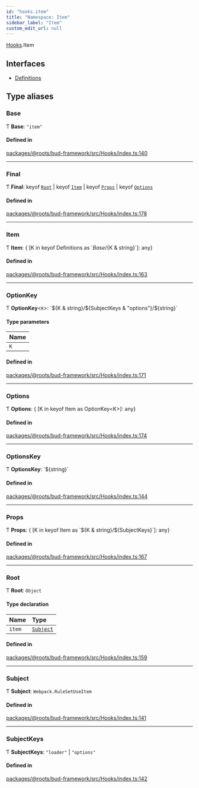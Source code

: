 ```yaml
---
id: "hooks.item"
title: "Namespace: Item"
sidebar_label: "Item"
custom_edit_url: null
---
```


[Hooks](hooks.md).Item

## Interfaces

- [Definitions](../interfaces/hooks.item.definitions.md)

## Type aliases

### Base

Ƭ **Base**: ``"item"``

#### Defined in

[packages/@roots/bud-framework/src/Hooks/index.ts:140](https://github.com/roots/bud/blob/e487e2b6d/packages/@roots/bud-framework/src/Hooks/index.ts#L140)

___

### Final

Ƭ **Final**: keyof [`Root`](hooks.item.md#root) \| keyof [`Item`](hooks.item.md#item) \| keyof [`Props`](hooks.item.md#props) \| keyof [`Options`](hooks.item.md#options)

#### Defined in

[packages/@roots/bud-framework/src/Hooks/index.ts:178](https://github.com/roots/bud/blob/e487e2b6d/packages/@roots/bud-framework/src/Hooks/index.ts#L178)

___

### Item

Ƭ **Item**: { [K in keyof Definitions as \`${Base}/${K & string}\`]: any}

#### Defined in

[packages/@roots/bud-framework/src/Hooks/index.ts:163](https://github.com/roots/bud/blob/e487e2b6d/packages/@roots/bud-framework/src/Hooks/index.ts#L163)

___

### OptionKey

Ƭ **OptionKey**<`K`\>: \`${K & string}/${SubjectKeys & "options"}/${string}\`

#### Type parameters

| Name |
| :------ |
| `K` |

#### Defined in

[packages/@roots/bud-framework/src/Hooks/index.ts:171](https://github.com/roots/bud/blob/e487e2b6d/packages/@roots/bud-framework/src/Hooks/index.ts#L171)

___

### Options

Ƭ **Options**: { [K in keyof Item as OptionKey<K\>]: any}

#### Defined in

[packages/@roots/bud-framework/src/Hooks/index.ts:174](https://github.com/roots/bud/blob/e487e2b6d/packages/@roots/bud-framework/src/Hooks/index.ts#L174)

___

### OptionsKey

Ƭ **OptionsKey**: \`${string}\`

#### Defined in

[packages/@roots/bud-framework/src/Hooks/index.ts:144](https://github.com/roots/bud/blob/e487e2b6d/packages/@roots/bud-framework/src/Hooks/index.ts#L144)

___

### Props

Ƭ **Props**: { [K in keyof Item as \`${K & string}/${SubjectKeys}\`]: any}

#### Defined in

[packages/@roots/bud-framework/src/Hooks/index.ts:167](https://github.com/roots/bud/blob/e487e2b6d/packages/@roots/bud-framework/src/Hooks/index.ts#L167)

___

### Root

Ƭ **Root**: `Object`

#### Type declaration

| Name | Type |
| :------ | :------ |
| `item` | [`Subject`](hooks.item.md#subject) |

#### Defined in

[packages/@roots/bud-framework/src/Hooks/index.ts:159](https://github.com/roots/bud/blob/e487e2b6d/packages/@roots/bud-framework/src/Hooks/index.ts#L159)

___

### Subject

Ƭ **Subject**: `Webpack.RuleSetUseItem`

#### Defined in

[packages/@roots/bud-framework/src/Hooks/index.ts:141](https://github.com/roots/bud/blob/e487e2b6d/packages/@roots/bud-framework/src/Hooks/index.ts#L141)

___

### SubjectKeys

Ƭ **SubjectKeys**: ``"loader"`` \| ``"options"``

#### Defined in

[packages/@roots/bud-framework/src/Hooks/index.ts:142](https://github.com/roots/bud/blob/e487e2b6d/packages/@roots/bud-framework/src/Hooks/index.ts#L142)
